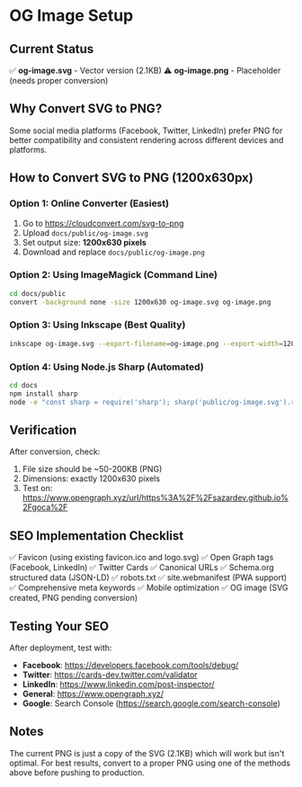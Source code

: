 # OG Image Setup

## Current Status

✅ **og-image.svg** - Vector version (2.1KB)
⚠️  **og-image.png** - Placeholder (needs proper conversion)

## Why Convert SVG to PNG?

Some social media platforms (Facebook, Twitter, LinkedIn) prefer PNG for better compatibility and consistent rendering across different devices and platforms.

## How to Convert SVG to PNG (1200x630px)

### Option 1: Online Converter (Easiest)
1. Go to https://cloudconvert.com/svg-to-png
2. Upload `docs/public/og-image.svg`
3. Set output size: **1200x630 pixels**
4. Download and replace `docs/public/og-image.png`

### Option 2: Using ImageMagick (Command Line)
```bash
cd docs/public
convert -background none -size 1200x630 og-image.svg og-image.png
```

### Option 3: Using Inkscape (Best Quality)
```bash
inkscape og-image.svg --export-filename=og-image.png --export-width=1200 --export-height=630
```

### Option 4: Using Node.js Sharp (Automated)
```bash
cd docs
npm install sharp
node -e "const sharp = require('sharp'); sharp('public/og-image.svg').resize(1200, 630).png().toFile('public/og-image.png');"
```

## Verification

After conversion, check:
1. File size should be ~50-200KB (PNG)
2. Dimensions: exactly 1200x630 pixels
3. Test on: https://www.opengraph.xyz/url/https%3A%2F%2Fsazardev.github.io%2Fgoca%2F

## SEO Implementation Checklist

✅ Favicon (using existing favicon.ico and logo.svg)
✅ Open Graph tags (Facebook, LinkedIn)
✅ Twitter Cards
✅ Canonical URLs
✅ Schema.org structured data (JSON-LD)
✅ robots.txt
✅ site.webmanifest (PWA support)
✅ Comprehensive meta keywords
✅ Mobile optimization
✅ OG image (SVG created, PNG pending conversion)

## Testing Your SEO

After deployment, test with:
- **Facebook**: https://developers.facebook.com/tools/debug/
- **Twitter**: https://cards-dev.twitter.com/validator
- **LinkedIn**: https://www.linkedin.com/post-inspector/
- **General**: https://www.opengraph.xyz/
- **Google**: Search Console (https://search.google.com/search-console)

## Notes

The current PNG is just a copy of the SVG (2.1KB) which will work but isn't optimal. For best results, convert to a proper PNG using one of the methods above before pushing to production.
